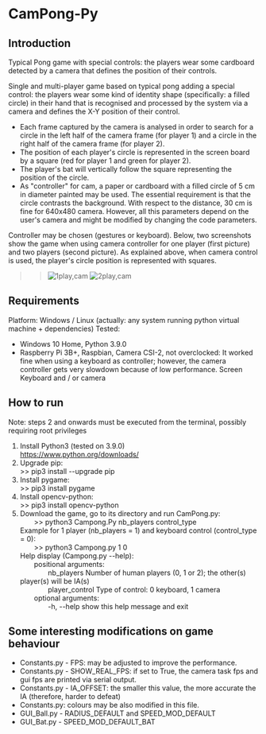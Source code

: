 # CamPong-Py

## Introduction

Typical Pong game with special controls: the players wear some cardboard detected by a camera that defines the position of their controls.

Single and multi-player game based on typical pong adding a special control: the players wear some kind of identity shape (specifically: a filled circle) in their hand that is recognised and processed by the system via a camera and defines the X-Y position of their control.
 - Each frame captured by the camera is analysed in order to search for a circle in the left half of the camera frame (for player 1) and a circle in the right half of the camera frame (for player 2).
 - The position of each player's circle is represented in the screen board by a square (red for player 1 and green for player 2).
 - The player's bat will vertically follow the square representing the position of the circle.
 - As "controller" for cam, a paper or cardboard with a filled circle of 5 cm in diameter painted may be used. The essential requirement is that the circle contrasts the background. With respect to the distance, 30 cm is fine for 640x480 camera. However, all this parameters depend on the user's camera and might be modified by changing the code parameters.

Controller may be chosen (gestures or keyboard). Below, two screenshots show the game when using camera controller for one player (first picture) and two players (second picture). As explained above, when camera control is used, the player's circle position is represented with squares.
>>![1play,cam](https://user-images.githubusercontent.com/41286765/126204838-4b156153-261e-44a1-9bef-efcb9c45dd1d.png)
>>![2play,cam](https://user-images.githubusercontent.com/41286765/126204849-b5304921-6b38-4ffe-a2ee-2072a08113d9.png)

## Requirements

Platform: Windows / Linux (actually: any system running python virtual machine + dependencies)
Tested:
  - Windows 10 Home, Python 3.9.0
  - Raspberry Pi 3B+, Raspbian, Camera CSI-2, not overclocked: It worked fine when using a keyboard as controller; however, the camera controller gets very slowdown because of low performance.
Screen
Keyboard and / or camera

## How to run

Note: steps 2 and onwards must be executed from the terminal, possibly requiring root privileges

1) Install Python3 (tested on 3.9.0) \
  https://www.python.org/downloads/
2) Upgrade pip:  \
    \>> pip3 install --upgrade pip
3) Install pygame:  \
    \>> pip3 install pygame
4) Install opencv-python:  \
    \>> pip3 install opencv-python
5) Download the game, go to its directory and run CamPong.py:  \
    \>> python3 Campong.Py nb_players control_type  \
  Example for 1 player (nb_players = 1) and keyboard control (control_type = 0): \
    \>> python3 Campong.py 1 0 \
  Help display (Campong.py --help): \
   positional arguments: \
        nb_players      Number of human players (0, 1 or 2); the other(s) player(s) will be IA(s) \
        player_control  Type of control: 0 keyboard, 1 camera \
   optional arguments: \
        -h, --help      show this help message and exit

## Some interesting modifications on game behaviour

 - Constants.py - FPS: may be adjusted to improve the performance.
 - Constants.py - SHOW_REAL_FPS: if set to True, the camera task fps and gui fps are printed via serial output.
 - Constants.py - IA_OFFSET: the smaller this value, the more accurate the IA (therefore, harder to defeat)
 - Constants.py: colours may be also modified in this file.
 - GUI_Ball.py - RADIUS_DEFAULT and SPEED_MOD_DEFAULT
 - GUI_Bat.py - SPEED_MOD_DEFAULT_BAT
